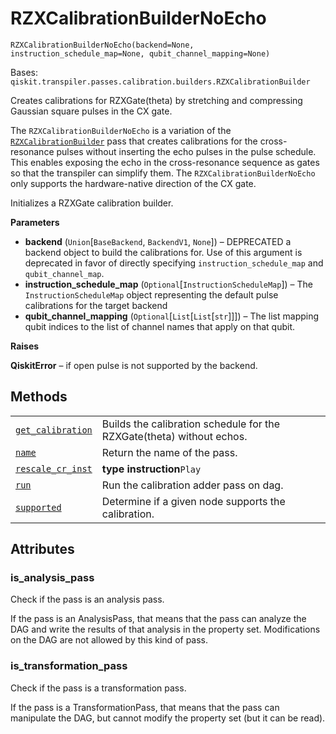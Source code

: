 # RZXCalibrationBuilderNoEcho

<span id="undefined" />

`RZXCalibrationBuilderNoEcho(backend=None, instruction_schedule_map=None, qubit_channel_mapping=None)`

Bases: `qiskit.transpiler.passes.calibration.builders.RZXCalibrationBuilder`

Creates calibrations for RZXGate(theta) by stretching and compressing Gaussian square pulses in the CX gate.

The `RZXCalibrationBuilderNoEcho` is a variation of the [`RZXCalibrationBuilder`](qiskit.transpiler.passes.RZXCalibrationBuilder#qiskit.transpiler.passes.RZXCalibrationBuilder "qiskit.transpiler.passes.RZXCalibrationBuilder") pass that creates calibrations for the cross-resonance pulses without inserting the echo pulses in the pulse schedule. This enables exposing the echo in the cross-resonance sequence as gates so that the transpiler can simplify them. The `RZXCalibrationBuilderNoEcho` only supports the hardware-native direction of the CX gate.

Initializes a RZXGate calibration builder.

**Parameters**

*   **backend** (`Union`\[`BaseBackend`, `BackendV1`, `None`]) – DEPRECATED a backend object to build the calibrations for. Use of this argument is deprecated in favor of directly specifying `instruction_schedule_map` and `qubit_channel_map`.
*   **instruction\_schedule\_map** (`Optional`\[`InstructionScheduleMap`]) – The `InstructionScheduleMap` object representing the default pulse calibrations for the target backend
*   **qubit\_channel\_mapping** (`Optional`\[`List`\[`List`\[`str`]]]) – The list mapping qubit indices to the list of channel names that apply on that qubit.

**Raises**

**QiskitError** – if open pulse is not supported by the backend.

## Methods

|                                                                                                                                                                                                                                       |                                                                       |
| ------------------------------------------------------------------------------------------------------------------------------------------------------------------------------------------------------------------------------------- | --------------------------------------------------------------------- |
| [`get_calibration`](qiskit.transpiler.passes.RZXCalibrationBuilderNoEcho.get_calibration#qiskit.transpiler.passes.RZXCalibrationBuilderNoEcho.get_calibration "qiskit.transpiler.passes.RZXCalibrationBuilderNoEcho.get_calibration") | Builds the calibration schedule for the RZXGate(theta) without echos. |
| [`name`](qiskit.transpiler.passes.RZXCalibrationBuilderNoEcho.name#qiskit.transpiler.passes.RZXCalibrationBuilderNoEcho.name "qiskit.transpiler.passes.RZXCalibrationBuilderNoEcho.name")                                             | Return the name of the pass.                                          |
| [`rescale_cr_inst`](qiskit.transpiler.passes.RZXCalibrationBuilderNoEcho.rescale_cr_inst#qiskit.transpiler.passes.RZXCalibrationBuilderNoEcho.rescale_cr_inst "qiskit.transpiler.passes.RZXCalibrationBuilderNoEcho.rescale_cr_inst") | **type instruction**`Play`                                            |
| [`run`](qiskit.transpiler.passes.RZXCalibrationBuilderNoEcho.run#qiskit.transpiler.passes.RZXCalibrationBuilderNoEcho.run "qiskit.transpiler.passes.RZXCalibrationBuilderNoEcho.run")                                                 | Run the calibration adder pass on dag.                                |
| [`supported`](qiskit.transpiler.passes.RZXCalibrationBuilderNoEcho.supported#qiskit.transpiler.passes.RZXCalibrationBuilderNoEcho.supported "qiskit.transpiler.passes.RZXCalibrationBuilderNoEcho.supported")                         | Determine if a given node supports the calibration.                   |

## Attributes

<span id="undefined" />

### is\_analysis\_pass

Check if the pass is an analysis pass.

If the pass is an AnalysisPass, that means that the pass can analyze the DAG and write the results of that analysis in the property set. Modifications on the DAG are not allowed by this kind of pass.

<span id="undefined" />

### is\_transformation\_pass

Check if the pass is a transformation pass.

If the pass is a TransformationPass, that means that the pass can manipulate the DAG, but cannot modify the property set (but it can be read).
